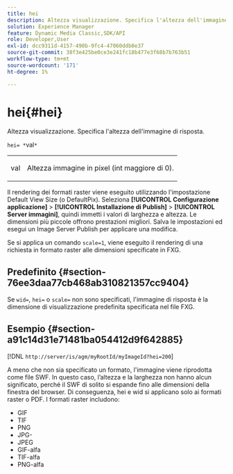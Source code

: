 ```yaml
---
title: hei
description: Altezza visualizzazione. Specifica l'altezza dell'immagine di risposta.
solution: Experience Manager
feature: Dynamic Media Classic,SDK/API
role: Developer,User
exl-id: dcc9311d-4157-490b-9fc4-47060ddb0e37
source-git-commit: 38f3e425be0ce3e241fc18b477e3f68b7b763b51
workflow-type: tm+mt
source-wordcount: '171'
ht-degree: 1%

---
```


# hei{#hei}

Altezza visualizzazione. Specifica l&#39;altezza dell&#39;immagine di risposta.

`hei= *`val`*`

<table id="simpletable_627E67D201744588815325F3C55F76A5"> 
 <tr class="strow"> 
  <td class="stentry"> <p><span class="codeph"> <span class="varname"> val</span></span> </p> </td> 
  <td class="stentry"> <p>Altezza immagine in pixel (int maggiore di 0). </p></td> 
 </tr> 
</table>

Il rendering dei formati raster viene eseguito utilizzando l&#39;impostazione Default View Size (o DefaultPix). Seleziona **[!UICONTROL Configurazione applicazione]** > **[!UICONTROL Installazione di Publish]** > **[!UICONTROL Server immagini]**, quindi immetti i valori di larghezza e altezza. Le dimensioni più piccole offrono prestazioni migliori. Salva le impostazioni ed esegui un Image Server Publish per applicare una modifica.

Se si applica un comando `scale=1`, viene eseguito il rendering di una richiesta in formato raster alle dimensioni specificate in FXG.

## Predefinito {#section-76ee3daa77cb468ab310821357cc9404}

Se `wid=`, `hei=` o `scale=` non sono specificati, l&#39;immagine di risposta è la dimensione di visualizzazione predefinita specificata nel file FXG.

## Esempio {#section-a91c14d31e71481ba054412d9f642885}

[!DNL `http://server/is/agm/myRootId/myImageId?hei=200`]

A meno che non sia specificato un formato, l&#39;immagine viene riprodotta come file SWF. In questo caso, l’altezza e la larghezza non hanno alcun significato, perché il SWF di solito si espande fino alle dimensioni della finestra del browser. Di conseguenza, hei e wid si applicano solo ai formati raster o PDF. I formati raster includono:

* GIF
* TIF
* PNG
* JPG-
* JPEG
* GIF-alfa
* TIF-alfa
* PNG-alfa
